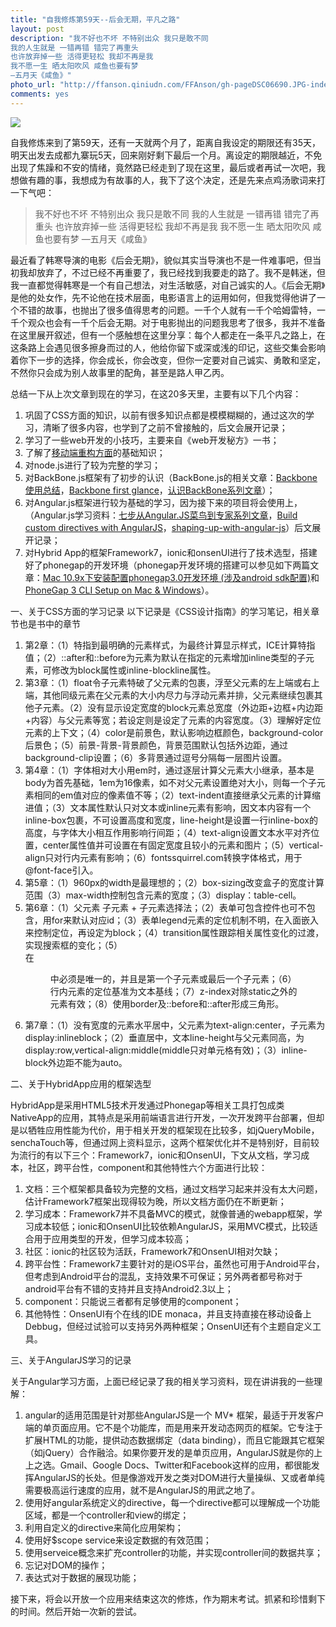 ```yaml
---
title: "自我修炼第59天--后会无期，平凡之路"
layout: post
description: "我不好也不坏 不特别出众 我只是敢不同
我的人生就是 一错再错 错完了再重头
也许放弃掉一些 活得更轻松 我却不再是我
我不愿一生 晒太阳吹风 咸鱼也要有梦
—五月天《咸鱼》"
photo_url: "http://ffanson.qiniudn.com/FFAnson/gh-pageDSC06690.JPG-indexRectangle1"
comments: yes
---
```

![](http://ffanson.qiniudn.com/FFAnson/gh-pageDSC06690.JPG-indexRectangle1)


自我修炼来到了第59天，还有一天就两个月了，距离自我设定的期限还有35天，明天出发去成都九寨玩5天，回来刚好剩下最后一个月。离设定的期限越近，不免出现了焦躁和不安的情绪，竟然路已经走到了现在这里，最后或者再试一次吧，我想做有趣的事，我想成为有故事的人，我下了这个决定，还是先来点鸡汤歌词来打一下气吧：
> 我不好也不坏 不特别出众 我只是敢不同
我的人生就是 一错再错 错完了再重头
也许放弃掉一些 活得更轻松 我却不再是我
我不愿一生 晒太阳吹风 咸鱼也要有梦
—五月天《咸鱼》

最近看了韩寒导演的电影《后会无期》，貌似其实当导演也不是一件难事吧，但当初我却放弃了，不过已经不再重要了，我已经找到我要走的路了。我不是韩迷，但我一直都觉得韩寒是一个有自己想法，对生活敏感，对自己诚实的人。《后会无期》是他的处女作，先不论他在技术层面，电影语言上的运用如何，但我觉得他讲了一个不错的故事，也抛出了很多值得思考的问题。一千个人就有一千个哈姆雷特，一千个观众也会有一千个后会无期。对于电影抛出的问题我思考了很多，我并不准备在这里展开叙述，但有一个感触想在这里分享：每个人都走在一条平凡之路上，在这条路上会遇见很多擦身而过的人，他给你留下或深或浅的印记，这些交集会影响着你下一步的选择，你会成长，你会改变，但你一定要对自己诚实、勇敢和坚定，不然你只会成为别人故事里的配角，甚至是路人甲乙丙。

总结一下从上次文章到现在的学习，在这20多天里，主要有以下几个内容：

1. 巩固了CSS方面的知识，以前有很多知识点都是模模糊糊的，通过这次的学习，清晰了很多内容，也学到了之前不曾接触的，后文会展开记录；
2. 学习了一些web开发的小技巧，主要来自《web开发秘方》一书；
3. 了解了[移动端重构方面](http://www.w3cplus.com/blog/tags/429.html?page=1)的基础知识；
4. 对node.js进行了较为完整的学习；
5. 对BackBone.js框架有了初步的认识（BackBone.js的相关文章：[Backbone使用总结](http://www.pchou.info/javascript/2014/06/26/backbone-summary-01.html)，[Backbone first glance](http://press.mcfog.wang/2013/05/backbone-first-glance/)，[认识BackBone系列文章](http://blog.segmentfault.com/stephenlee/1190000000465965)）；
6. 对Angular.js框架进行较为基础的学习，因为接下来的项目将会使用上，（Angular.js学习资料：[七步从Angular.JS菜鸟到专家系列文章](http://blog.jobbole.com/46779/)，[Build custom directives with AngularJS](http://www.ng-newsletter.com/posts/directives.html)，[shaping-up-with-angular-js](http://campus.codeschool.com/courses/shaping-up-with-angular-js/intro)）后文展开记录；
7. 对Hybrid App的框架Framework7，ionic和onsenUI进行了技术选型，搭建好了phonegap的开发环境（phonegap开发环境的搭建可以参见如下两篇文章：[Mac 10.9x下安装配置phonegap3.0开发环境 (涉及android sdk配置)](http://www.cnblogs.com/willian/p/3516613.html)和[PhoneGap 3 CLI Setup on Mac & Windows](http://thejackalofjavascript.com/phonegap-3-cli-setup-mac-windows/)）。

一、关于CSS方面的学习记录
以下记录是《CSS设计指南》的学习笔记，相关章节也是书中的章节
1. 第2章：（1）特指到最明确的元素样式，为最终计算显示样式，ICE计算特指值；（2）::after和::before为元素为默认在指定的元素增加inline类型的子元素，可修改为block属性或inline-blockline属性。
2. 第3章：（1）float令子元素特破了父元素的包裹，浮至父元素的左上端或右上端，其他同级元素在父元素的大小内尽力与浮动元素并排，父元素继续包裹其他子元素。（2）没有显示设定宽度的block元素总宽度（外边距+边框+内边距+内容）与父元素等宽；若设定则是设定了元素的内容宽度。（3）理解好定位元素的上下文；（4）color是前景色，默认影响边框颜色，background-color后景色；（5）前景-背景-背景颜色，背景范围默认包括外边距，通过background-clip设置；（6）多背景通过逗号分隔每一层图片设置。
3. 第4章：（1）字体相对大小用em时，通过逐层计算父元素大小继承，基本是body为首先基础，1em为16像素，如不对父元素设置绝对大小，则每一个子元素相同的em值对应的像素值不等；（2）text-indent直接继承父元素的计算缩进值；（3）文本属性默认只对文本或inline元素有影响，因文本内容有一个inline-box包裹，不可设置高度和宽度，line-height是设置一行inline-box的高度，与字体大小相互作用影响行间距；（4）text-align设置文本水平对齐位置，center属性值并可设置在有固定宽度且较小的元素和图片；（5）vertical-align只对行内元素有影响；（6）fontssquirrel.com转换字体格式，用于@font-face引入。
4. 第5章：（1）960px的width是最理想的；（2）box-sizing改变盒子的宽度计算范围（3）max-width控制包含元素的宽度；（3）display：table-cell。
5. 第6章：（1）父元素 子元素 + 子元素选择法；（2）表单<label>可包含控件也可不包含，用for来默认对应id；（3）表单legend元素的定位机制不明，在入面嵌入<span>来控制定位，再设定为block；（4）transition属性跟踪相关属性变化的过渡，实现搜索框的变化；（5）<figcaption>在<figure>中必须是唯一的，并且是第一个子元素或最后一个子元素；（6）行内元素的定位基准为文本基线；（7）z-index对除static之外的元素有效；（8）使用border及::before和::after形成三角形。
6. 第7章：（1）没有宽度的元素水平居中，父元素为text-align:center，子元素为display:inlineblock；（2）垂直居中，文本line-height与父元素同高，为display:row,vertical-align:middle(middle只对单元格有效)；（3）inline-block外边距不能为auto。

二、关于HybridApp应用的框架选型

HybridApp是采用HTML5技术开发通过Phonegap等相关工具打包成类NativeApp的应用，其特点是采用前端语言进行开发，一次开发跨平台部署，但却是以牺牲应用性能为代价，用于相关开发的框架现在比较多，如jQueryMobile，senchaTouch等，但通过网上资料显示，这两个框架优化并不是特别好，目前较为流行的有以下三个：Framework7，ionic和OnsenUI，下文从文档，学习成本，社区，跨平台性，component和其他特性六个方面进行比较：

1. 文档：三个框架都具备较为完整的文档，通过文档学习起来并没有太大问题，估计Framework7框架出现得较为晚，所以文档方面仍在不断更新；
2. 学习成本：Framework7并不具备MVC的模式，就像普通的webapp框架，学习成本较低；ionic和OnsenUI比较依赖AngularJS，采用MVC模式，比较适合用于应用类型的开发，但学习成本较高；
3. 社区：ionic的社区较为活跃，Framework7和OnsenUI相对欠缺；
4. 跨平台性：Framework7主要针对的是iOS平台，虽然也可用于Android平台，但考虑到Android平台的混乱，支持效果不可保证；另外两者都号称对于android平台有不错的支持并且支持Android2.3以上；
5. component：只能说三者都有足够使用的component；
6. 其他特性：OnsenUI有个在线的IDE monaca，并且支持直接在移动设备上Debbug，但经过试验可以支持另外两种框架；OnsenUI还有个主题自定义工具。

三、关于AngularJS学习的记录

关于Angular学习方面，上面已经记录了我的相关学习资料，现在讲讲我的一些理解：

1. angular的适用范围是针对那些AngularJS是一个 MV* 框架，最适于开发客户端的单页面应用。它不是个功能库，而是用来开发动态网页的框架。它专注于扩展HTML的功能，提供动态数据绑定（data binding），而且它能跟其它框架（如jQuery）合作融洽。如果你要开发的是单页应用，AngularJS就是你的上上之选。Gmail、Google Docs、Twitter和Facebook这样的应用，都很能发挥AngularJS的长处。但是像游戏开发之类对DOM进行大量操纵、又或者单纯需要极高运行速度的应用，就不是AngularJS的用武之地了。
2. 使用好angular系统定义的directive，每一个directive都可以理解成一个功能区域，都是一个controller和view的绑定；
3. 利用自定义的directive来简化应用架构；
4. 使用好$scope service来设定数据的有效范围；
5. 使用serveice概念来扩充controller的功能，并实现controller间的数据共享；
6. 忘记对DOM的操作；
7. 表达式对于数据的展现功能；

接下来，将会以开放一个应用来结束这次的修炼，作为期末考试。抓紧和珍惜剩下的时间。然后开始一次新的尝试。